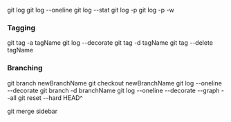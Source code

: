 git log
git log --oneline
git log --stat
git log -p
git log -p -w


### Tagging
git tag -a tagName
git log --decorate
git tag -d tagName
git tag --delete tagName

### Branching
git branch newBranchName
git checkout newBranchName
git log --oneline --decorate
git branch -d branchName
git log --oneline --decorate --graph --all
git reset --hard HEAD^


git merge sidebar